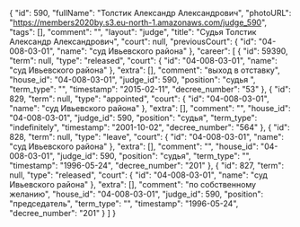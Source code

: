 {
    "id": 590,
    "fullName": "Толстик Александр Александрович",
    "photoURL": "https://members2020by.s3.eu-north-1.amazonaws.com/judge_590",
    "tags": [],
    "comment": "",
    "layout": "judge",
    "title": "Судья Толстик Александр Александрович",
    "court": null,
    "previousCourt": {
        "id": "04-008-03-01",
        "name": "суд Ивьевского района"
    },
    "career": [
        {
            "id": 59390,
            "term": null,
            "type": "released",
            "court": {
                "id": "04-008-03-01",
                "name": "суд Ивьевского района"
            },
            "extra": [],
            "comment": "выход в отставку",
            "house_id": "04-008-03-01",
            "judge_id": 590,
            "position": "судья ",
            "term_type": "",
            "timestamp": "2015-02-11",
            "decree_number": "53"
        },
        {
            "id": 829,
            "term": null,
            "type": "appointed",
            "court": {
                "id": "04-008-03-01",
                "name": "суд Ивьевского района"
            },
            "extra": [],
            "comment": "",
            "house_id": "04-008-03-01",
            "judge_id": 590,
            "position": "судья",
            "term_type": "indefinitely",
            "timestamp": "2001-10-02",
            "decree_number": "564"
        },
        {
            "id": 828,
            "term": null,
            "type": "leave",
            "court": {
                "id": "04-008-03-01",
                "name": "суд Ивьевского района"
            },
            "extra": [],
            "comment": "",
            "house_id": "04-008-03-01",
            "judge_id": 590,
            "position": "судья",
            "term_type": "",
            "timestamp": "1996-05-24",
            "decree_number": "201"
        },
        {
            "id": 827,
            "term": null,
            "type": "released",
            "court": {
                "id": "04-008-03-01",
                "name": "суд Ивьевского района"
            },
            "extra": [],
            "comment": "по собственному желанию",
            "house_id": "04-008-03-01",
            "judge_id": 590,
            "position": "председатель",
            "term_type": "",
            "timestamp": "1996-05-24",
            "decree_number": "201"
        }
    ]
}